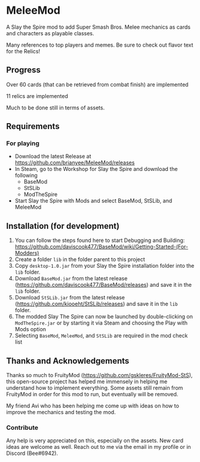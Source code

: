 # MeleeMod
A Slay the Spire mod to add Super Smash Bros. Melee mechanics as cards and characters as playable classes. 

Many references to top players and memes. Be sure to check out flavor text for the Relics!

## Progress
Over 60 cards (that can be retrieved from combat finish) are implemented

11 relics are implemented

Much to be done still in terms of assets.

## Requirements
### For playing
* Download the latest Release at https://github.com/brianyee/MeleeMod/releases
* In Steam, go to the Workshop for Slay the Spire and download the following
  * BaseMod
  * StSLib
  * ModTheSpire
* Start Slay the Spire with Mods and select BaseMod, StSLib, and MeleeMod

## Installation (for development)
1. You can follow the steps found here to start Debugging and Building: https://github.com/daviscook477/BaseMod/wiki/Getting-Started-(For-Modders)
1. Create a folder `lib` in the folder parent to this project
1. Copy `desktop-1.0.jar` from your Slay the Spire installation folder into the `lib` folder.
1. Download `BaseMod.jar` from the latest release (https://github.com/daviscook477/BaseMod/releases) and save it in the `lib` folder.
1. Download `StSLib.jar` from the latest release (https://github.com/kiooeht/StSLib/releases) and save it in the `lib` folder.
1. The modded Slay The Spire can now be launched by double-clicking on `ModTheSpire.jar` or by starting it via Steam and choosing the Play with Mods option
1. Selecting `BaseMod`, `MeleeMod`, and `StSLib` are required in the mod check list

## Thanks and Acknowledgements
Thanks so much to FruityMod (https://github.com/gskleres/FruityMod-StS), this open-source project has helped me immensely in helping me understand how to implement everything. Some assets still remain from FruityMod in order for this mod to run, but eventually will be removed.

My friend Avi who has been helping me come up with ideas on how to improve the mechanics and testing the mod.

### Contribute
Any help is very appreciated on this, especially on the assets. New card ideas are welcome as well. Reach out to me via the email in my profile or in Discord (Bee#6942).
